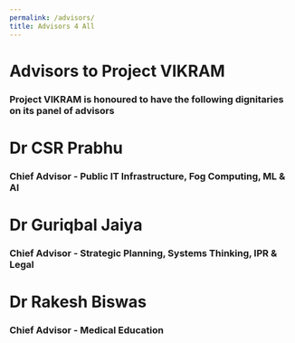 ```yaml
---
permalink: /advisors/
title: Advisors 4 All
---
```


# Advisors to Project VIKRAM
### Project VIKRAM is honoured to have the following dignitaries on its panel of advisors

# Dr CSR Prabhu
### Chief Advisor - Public IT Infrastructure, Fog Computing, ML & AI

# Dr Guriqbal Jaiya
### Chief Advisor - Strategic Planning, Systems Thinking, IPR & Legal

# Dr Rakesh Biswas
### Chief Advisor - Medical Education
